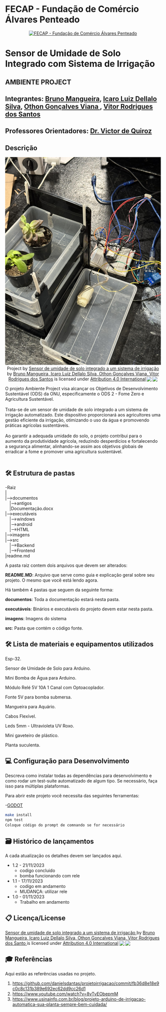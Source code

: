 # FECAP - Fundação de Comércio Álvares Penteado

<p align="center">
<a href= "https://www.fecap.br/"><img src="https://encrypted-tbn0.gstatic.com/images?q=tbn:ANd9GcRhZPrRa89Kma0ZZogxm0pi-tCn_TLKeHGVxywp-LXAFGR3B1DPouAJYHgKZGV0XTEf4AE&usqp=CAU" alt="FECAP - Fundação de Comércio Álvares Penteado" border="0"></a>
</p>

# Sensor de Umidade de Solo Integrado com Sistema de Irrigação 

## AMBIENTE PROJECT

## Integrantes: <a href="https://github.com/brunomangueira">Bruno Mangueira</a>, <a href="https://github.com/clicaro">Icaro Luiz Dellalo Silva</a>, <a href="https://www.linkedin.com/in/victorbarq/">Othon Gonçalves Viana </a>, <a href="https://www.linkedin.com/in/victorbarq/">Vitor Rodrigues dos Santos </a> 

## Professores Orientadores: <a href="https://www.linkedin.com/in/victorbarq/">Dr. Victor de Quiroz</a>
## Descrição

<p align="center">
<img src="imagens/1.jpg" alt="NOME DO JOGO" border="0">
  Project by <a <p xmlns:cc="http://creativecommons.org/ns#" xmlns:dct="http://purl.org/dc/terms/"><a property="dct:title" rel="cc:attributionURL" href="https://github.com/2023-2-NADS1/Grupo7">Sensor de umidade de solo integrado a um sistema de irrigação </a> by <a rel="cc:attributionURL dct:creator" property="cc:attributionName" href="https://github.com/2023-2-NADS1/Grupo7/blob/main/README.md">Bruno Mangueira, Icaro Luiz Dellalo Silva, Othon Gonçalves Viana, Vitor Rodrigues dos Santos</a> is licensed under <a href="http://creativecommons.org/licenses/by/4.0/?ref=chooser-v1" target="_blank" rel="license noopener noreferrer" style="display:inline-block;">Attribution 4.0 International<img style="height:22px!important;margin-left:3px;vertical-align:text-bottom;" src="https://mirrors.creativecommons.org/presskit/icons/cc.svg?ref=chooser-v1"><img style="height:22px!important;margin-left:3px;vertical-align:text-bottom;" src="https://mirrors.creativecommons.org/presskit/icons/by.svg?ref=chooser-v1"></a></p>
</p>



O projeto Ambiente Project visa alcançar os Objetivos de Desenvolvimento Sustentável (ODS) da ONU, especificamente o ODS 2 - Fome Zero e Agricultura Sustentável. 
<br><br>
Trata-se de um sensor de umidade de solo integrado a um sistema de irrigação automatizado. Este dispositivo proporcionará aos agricultores uma gestão eficiente da irrigação, otimizando o uso da água e promovendo práticas agrícolas sustentáveis. 
<br><br>
Ao garantir a adequada umidade do solo, o projeto contribui para o aumento da produtividade agrícola, reduzindo desperdícios e fortalecendo a segurança alimentar, alinhando-se assim aos objetivos globais de erradicar a fome e promover uma agricultura sustentável.
<br><br>

## 🛠 Estrutura de pastas

-Raiz<br>
|<br>
|-->documentos<br>
  &emsp;|-->antigos<br>
  &emsp;|Documentação.docx<br>
|-->executáveis<br>
  &emsp;|-->windows<br>
  &emsp;|-->android<br>
  &emsp;|-->HTML<br>
|-->imagens<br>
|-->src<br>
  &emsp;|-->Backend<br>
  &emsp;|-->Frontend<br>
|readme.md<br>

A pasta raiz contem dois arquivos que devem ser alterados:

<b>README.MD</b>: Arquivo que serve como guia e explicação geral sobre seu projeto. O mesmo que você está lendo agora.

Há também 4 pastas que seguem da seguinte forma:

<b>documentos</b>: Toda a documentação estará nesta pasta.

<b>executáveis</b>: Binários e executáveis do projeto devem estar nesta pasta.

<b>imagens</b>: Imagens do sistema

<b>src</b>: Pasta que contém o código fonte.

## 🛠 Lista de materiais e equipamentos utilizados  

Esp-32.

Sensor de Umidade de Solo para Arduino.

Mini Bomba de Água para Arduino.

Módulo Relé 5V 10A 1 Canal com Optoacoplador.

Fonte 5V para bomba submersa.

Mangueira para Aquário.

Cabos Flexível.

Leds 5mm - Ultravioleta UV Roxo.

Mini gaveteiro de plástico.

Planta suculenta.


## 💻 Configuração para Desenvolvimento

Descreva como instalar todas as dependências para desenvolvimento e como rodar um test-suite automatizado de algum tipo. Se necessário, faça isso para múltiplas plataformas.

Para abrir este projeto você necessita das seguintes ferramentas:

-<a href="https://godotengine.org/download">GODOT</a>

```sh
make install
npm test
Coloque código do prompt de comnando se for necessário
```

## 🗃 Histórico de lançamentos

A cada atualização os detalhes devem ser lançados aqui.

* 1.2 - 21/11/2023
    * codigo concluido
    * bomba funcionando com rele
* 1.1 - 17/11/2023
    * codigo em andamento 
    * MUDANÇA: utilizar rele
* 1.0 - 01/11/2023
    * Trabalho em andamento

## 📋 Licença/License
<p xmlns:cc="http://creativecommons.org/ns#" xmlns:dct="http://purl.org/dc/terms/"><a property="dct:title" rel="cc:attributionURL" href="https://github.com/2023-2-NADS1/Grupo7">Sensor de umidade de solo integrado a um sistema de irrigação </a> by <a rel="cc:attributionURL dct:creator" property="cc:attributionName" href="https://github.com/2023-2-NADS1/Grupo7/blob/main/README.md">Bruno Mangueira, Icaro Luiz Dellalo Silva, Othon Gonçalves Viana, Vitor Rodrigues dos Santo </a> is licensed under <a href="http://creativecommons.org/licenses/by/4.0/?ref=chooser-v1" target="_blank" rel="license noopener noreferrer" style="display:inline-block;">Attribution 4.0 International<img style="height:22px!important;margin-left:3px;vertical-align:text-bottom;" src="https://mirrors.creativecommons.org/presskit/icons/cc.svg?ref=chooser-v1"><img style="height:22px!important;margin-left:3px;vertical-align:text-bottom;" src="https://mirrors.creativecommons.org/presskit/icons/by.svg?ref=chooser-v1"></a></p>

## 🎓 Referências

Aqui estão as referências usadas no projeto.

1. <https://github.com/danielsdantas/projetoirrigacao/commit/fb36d8e18e9c0c8c131b389e692ec62dd9cc26d1>
2. <https://www.youtube.com/watch?v=8vTvEObepmM>
3. <https://www.usinainfo.com.br/blog/projeto-arduino-de-irrigacao-automatica-sua-planta-sempre-bem-cuidada/>
